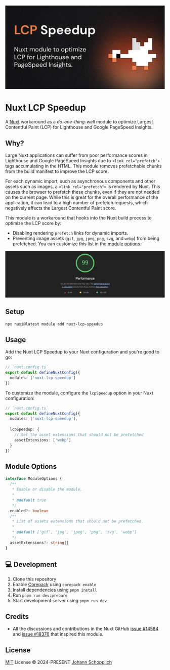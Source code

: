 ![Nuxt LCP Speedup module](./.github/og.jpg)

# Nuxt LCP Speedup

A [Nuxt](https://nuxt.com) workaround as a _do-one-thing-well_ module to optimize Largest Contentful Paint (LCP) for Lighthouse and Google PageSpeed Insights.

## Why?

Large Nuxt applications can suffer from poor performance scores in Lighthouse and Google PageSpeed Insights due to `<link rel="prefetch">` tags accumulating in the HTML. This module removes prefetchable chunks from the build manifest to improve the LCP score.

For each dynamic import, such as asynchronous components and other assets such as images, a `<link rel="prefetch">` is rendered by Nuxt. This causes the browser to prefetch these chunks, even if they are not needed on the current page. While this is great for the overall performance of the application, it can lead to a high number of prefetch requests, which negatively affects the Largest Contentful Paint score.

This module is a workaround that hooks into the Nuxt build process to optimize the LCP score by:

- Disabling rendering `prefetch` links for dynamic imports.
- Preventing image assets (`gif`, `jpg`, `jpeg`, `png`, `svg`, and `webp`) from being prefetched. You can customize this list in the [module options](#module-options).

![Lighthouse SEO performance score when using the module](./.github/lighthouse-seo-performance.png)

## Setup

```bash
npx nuxi@latest module add nuxt-lcp-speedup
```

## Usage

Add the Nuxt LCP Speedup to your Nuxt configuration and you're good to go:

```ts
// `nuxt.config.ts`
export default defineNuxtConfig({
  modules: ['nuxt-lcp-speedup']
})
```

To customize the module, configure the `lcpSpeedup` option in your Nuxt configuration:

```ts
// `nuxt.config.ts`
export default defineNuxtConfig({
  modules: ['nuxt-lcp-speedup'],

  lcpSpeedup: {
    // Set the asset extensions that should not be prefetched
    assetExtensions: ['webp']
  }
})
```

## Module Options

```ts
interface ModuleOptions {
  /**
   * Enable or disable the module.
   *
   * @default true
   */
  enabled?: boolean
  /**
   * List of assets extensions that should not be prefetched.
   *
   * @default ['gif', 'jpg', 'jpeg', 'png', 'svg', 'webp']
   */
  assetExtensions?: string[]
}
```

## 💻 Development

1. Clone this repository
2. Enable [Corepack](https://github.com/nodejs/corepack) using `corepack enable`
3. Install dependencies using `pnpm install`
4. Run `pnpm run dev:prepare`
5. Start development server using `pnpm run dev`

## Credits

- All the discussions and contributions in the Nuxt GitHub [issue #14584](https://github.com/nuxt/nuxt/issues/14584) and [issue #18376](https://github.com/nuxt/nuxt/issues/18376) that inspired this module.

## License

[MIT](./LICENSE) License © 2024-PRESENT [Johann Schopplich](https://github.com/johannschopplich)
